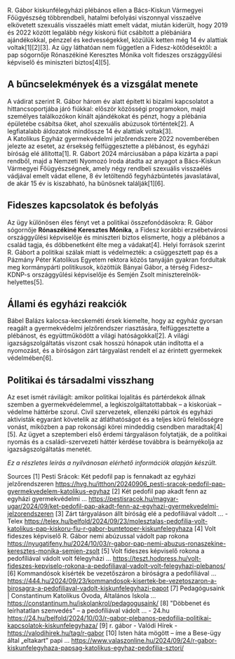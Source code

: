 
R. Gábor kiskunfélegyházi plébános ellen a Bács-Kiskun Vármegyei Főügyészség többrendbeli, hatalmi befolyási viszonnyal visszaélve elkövetett szexuális visszaélés miatt emelt vádat, miután kiderült, hogy 2019 és 2022 között legalább négy kiskorú fiút csábított a plébániára ajándékokkal, pénzzel és kedvességekkel, közülük ketten még 14 év alattiak voltak[1][2][3]. Az ügy láthatóan nem független a Fidesz-kötődésektől: a pap sógornője Rónaszékiné Keresztes Mónika volt fideszes országgyűlési képviselő és miniszteri biztos[4][5].

## A bűncselekmények és a vizsgálat menete  
A vádirat szerint R. Gábor három év alatt épített ki bizalmi kapcsolatot a hittancsoportjába járó fiúkkal: először közösségi programokon, majd személyes találkozókon kínált ajándékokat és pénzt, hogy a plébánia épületébe csábítsa őket, ahol szexuális abúzusok történtek[2]. A legfiatalabb áldozatok mindössze 14 év alattiak voltak[3].  
A Katolikus Egyház gyermekvédelmi jelzőrendszere 2022 novemberében jelezte az esetet, az érsekség felfüggesztette a plébánost, és egyházi bíróság elé állította[1]. R. Gábort 2024 márciusában a pápa kizárta a papi rendből, majd a Nemzeti Nyomozó Iroda átadta az anyagot a Bács-Kiskun Vármegyei Főügyészségnek, amely négy rendbeli szexuális visszaélés vádjával emelt vádat ellene, 8 év letöltendő fegyházbüntetés javaslatával, de akár 15 év is kiszabható, ha bűnösnek találják[1][6].

## Fideszes kapcsolatok és befolyás  
Az ügy különösen éles fényt vet a politikai összefonódásokra: R. Gábor sógornője **Rónaszékiné Keresztes Mónika**, a Fidesz korábbi erzsébetvárosi országgyűlési képviselője és miniszteri biztos elismerte, hogy a plébános a család tagja, és döbbenetként élte meg a vádakat[4]. Helyi források szerint R. Gábort a politikai szálak miatt is védelmezték: a csüggesztett pap és a Pázmány Péter Katolikus Egyetem rektora közös tanyáján gyakran fordultak meg kormánypárti politikusok, közöttük Bányai Gábor, a térség Fidesz–KDNP-s országgyűlési képviselője és Semjén Zsolt miniszterelnök-helyettes[5].

## Állami és egyházi reakciók  
Bábel Balázs kalocsa-kecskeméti érsek kiemelte, hogy az egyház gyorsan reagált a gyermekvédelmi jelzőrendszer riasztására, felfüggesztette a plébánost, és együttműködött a világi hatóságokkal[2]. A világi igazságszolgáltatás viszont csak hosszú hónapok után indította el a nyomozást, és a bíróságon zárt tárgyalást rendelt el az érintett gyermekek védelmében[6].

## Politikai és társadalmi visszhang  
Az eset ismét rávilágít: amikor politikai lojalitás és pártérdekok állnak szemben a gyermekvédelemmel, a legkiszolgáltatottabbak – a kiskorúak – védelme háttérbe szorul. Civil szervezetek, ellenzéki pártok és egyházi aktivisták egyaránt követelik az átláthatóságot és a teljes körű felelősségre vonást, miközben a pap rokonsági körei mindeddig csendben maradtak[4][5]. Az ügyet a szeptemberi első érdemi tárgyaláson folytatják, de a politikai nyomás és a családi-szervezeti háttér kérdése továbbra is beárnyékolja az igazságszolgáltatás menetét.

*Ez a részletes leírás a nyilvánosan elérhető információk alapján készült.*

Sources
[1] Pesti Srácok: Két pedofil pap is fennakadt az egyházi jelzőrendszeren https://hvg.hu/itthon/20240906_pesti-sracok-pedofil-pap-gyermekvedelem-katolikus-egyhaz
[2] Két pedofil pap akadt fenn az egyházi gyermekvédelmi ... https://pestisracok.hu/magyar-ugar/2024/09/ket-pedofil-pap-akadt-fenn-az-egyhazi-gyermekvedelmi-jelzorendszeren
[3] Zárt tárgyaláson állt bíróság elé a pedofíliával vádolt ... - Telex https://telex.hu/belfold/2024/09/23/molesztalas-pedofilia-volt-katolikus-pap-kiskoru-fiu-r-gabor-buntetoper-kiskunfelegyhaza
[4] Volt fideszes képviselő R. Gábor nemi abúzussal vádolt pap rokona https://nyugatifeny.hu/2024/10/03/r-gabor-pap-nemi-abuzus-ronaszekine-keresztes-monika-semjen-zsolt
[5] Volt fideszes képviselő rokona a pedofíliával vádolt volt félegyházi ... https://teszt.hodpress.hu/volt-fideszes-kepviselo-rokona-a-pedofiliaval-vadolt-volt-felegyhazi-plebanos/
[6] Kommandósok kísérték be vezetőszáron a bíróságra a pedofíliával ... https://444.hu/2024/09/23/kommandosok-kisertek-be-vezetoszaron-a-birosagra-a-pedofiliaval-vadolt-kiskunfelegyhazi-papot
[7] Pedagógusaink | Constantinum Katolikus Óvoda, Általános Iskola ... https://constantinum.hu/iskolankrol/pedagogusaink/
[8] "Döbbenet és leírhatatlan szenvedés" – a pedofíliával vádolt ... - 24.hu https://24.hu/belfold/2024/10/03/r-gabor-plebanos-pedofilia-politikai-kapcsolatok-kiskunfelegyhaza/
[9] r. gábor - Valódi Hírek - https://valodihirek.hu/tag/r-gabor
[10] Isten háta mögött – íme a Bese-ügy által „eltakart” papi ... https://www.valaszonline.hu/2024/09/24/r-gabor-kiskunfelegyhaza-papsag-katolikus-egyhaz-pedofilia-sztori/
